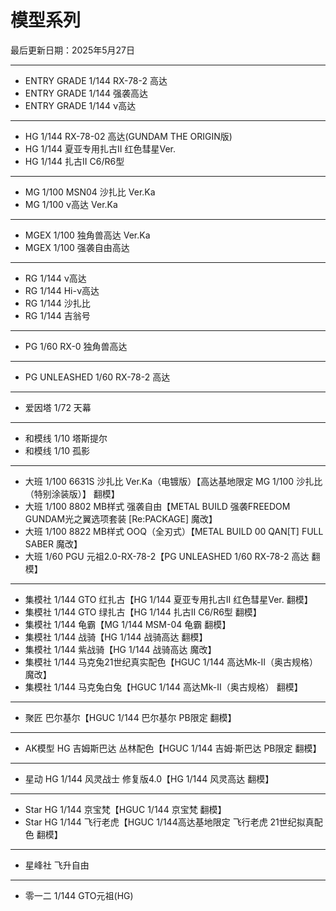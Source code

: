 # 模型系列

最后更新日期：2025年5月27日

---

- ENTRY GRADE 1/144 RX-78-2 高达
- ENTRY GRADE 1/144 强袭高达
- ENTRY GRADE 1/144 ν高达

---

- HG 1/144 RX-78-02 高达(GUNDAM THE ORIGIN版)
- HG 1/144 夏亚专用扎古II 红色彗星Ver.
- HG 1/144 扎古II C6/R6型

---

- MG 1/100 MSN04 沙扎比 Ver.Ka
- MG 1/100 ν高达 Ver.Ka

---

- MGEX 1/100 独角兽高达 Ver.Ka
- MGEX 1/100 强袭自由高达

---

- RG 1/144 ν高达
- RG 1/144 Hi-ν高达
- RG 1/144 沙扎比
- RG 1/144 吉翁号

---

- PG 1/60 RX-0 独角兽高达

---

- PG UNLEASHED 1/60 RX-78-2 高达

---

- 爱因塔 1/72 天幕

---

- 和模线 1/10 塔斯提尔
- 和模线 1/10 孤影

---

- 大班 1/100 6631S 沙扎比 Ver.Ka（电镀版）【高达基地限定 MG 1/100 沙扎比（特别涂装版）】 翻模】
- 大班 1/100 8802 MB样式 强袭自由【METAL BUILD 强袭FREEDOM GUNDAM光之翼选项套装 [Re:PACKAGE] 魔改】
- 大班 1/100 8822 MB样式 OOQ（全刃式）【METAL BUILD 00 QAN[T] FULL SABER 魔改】
- 大班 1/60 PGU 元祖2.0-RX-78-2【PG UNLEASHED 1/60 RX-78-2 高达 翻模】

---

- 集模社 1/144 GTO 红扎古【HG 1/144 夏亚专用扎古II 红色彗星Ver. 翻模】
- 集模社 1/144 GTO 绿扎古【HG 1/144 扎古II C6/R6型 翻模】
- 集模社 1/144 龟霸【MG 1/144 MSM-04 龟霸 翻模】
- 集模社 1/144 战骑【HG 1/144 战骑高达 翻模】
- 集模社 1/144 紫战骑【HG 1/144 战骑高达 魔改】
- 集模社 1/144 马克兔21世纪真实配色【HGUC 1/144 高达Mk-Ⅱ（奥古规格） 魔改】
- 集模社 1/144 马克兔白兔【HGUC 1/144 高达Mk-Ⅱ（奥古规格） 翻模】

---

- 聚匠 巴尔基尔【HGUC 1/144 巴尔基尔 PB限定 翻模】

---

- AK模型 HG 吉姆斯巴达 丛林配色【HGUC 1/144 吉姆·斯巴达 PB限定 翻模】

---

- 星动 HG 1/144 风灵战士 修复版4.0【HG 1/144 风灵高达 翻模】

---

- Star HG 1/144 京宝梵【HGUC 1/144 京宝梵 翻模】
- Star HG 1/144 飞行老虎【HGUC 1/144高达基地限定 飞行老虎 21世纪拟真配色 翻模】

---

- 星峰社 飞升自由

---

- 零一二 1/144 GTO元祖(HG)
